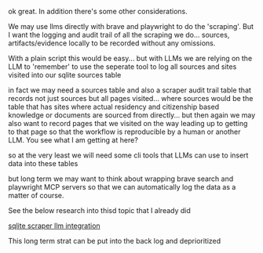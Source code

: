 ok great. In addition there's some other considerations.

We may use llms directly with brave and playwright to do the 'scraping'. But I want the logging and audit trail of all the scraping we do... sources, artifacts/evidence locally to be recorded without any omissions.

With a plain script this would be easy... but with LLMs we are relying on the LLM to 'remember' to use the seperate tool to log all sources and sites visited into our sqlite sources table

in fact we may need a sources table and also a scraper audit trail table that records not just sources but all pages visited... where sources would be the table that has sites where actual residency and citizenship based knowledge or documents are sourced from directly... but then again we may also want to record pages that we visited on the way leading up to getting to that page so that the workflow is reproducible by a human or another LLM. You see what I am getting at here?

so at the very least we will need some cli tools that LLMs can use to insert data into these tables 


but long term we may want to think about wrapping brave search and playwright MCP servers so that we can automatically log the data as a matter of course.

See the below research into thisd topic that I already did

[sqlite scraper llm integration](../refs/scraper_audit_logging_research.md)

This long term strat can be put into the back log and deprioritized


